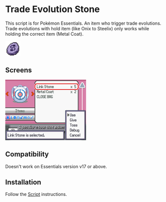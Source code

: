 # Trade Evolution Stone
This script is for Pokémon Essentials. An item who trigger trade evolutions. Trade evolutions with hold item (like Onix to Steelix) only works while holding the correct item (Metal Coat).

![](Files/Item901.png)

## Screens
![](Screens/gif.gif)

## Compatibility
Doesn't work on Essentials version v17 or above.

## Installation
Follow the [Script](/Script.rb) instructions.